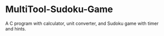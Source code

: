 # MultiTool-Sudoku-Game
A C program with calculator, unit converter, and Sudoku game with timer and hints.
